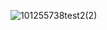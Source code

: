 ![101255738test2(2)](https://user-images.githubusercontent.com/57649088/144143510-b0b5db94-67ea-41d0-a912-91c370af570b.jpg)

